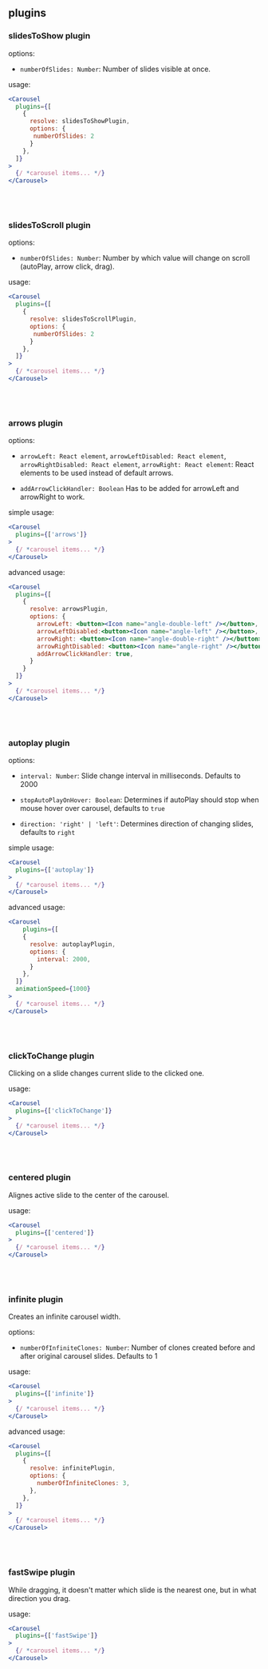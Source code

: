 ## plugins

### slidesToShow plugin

options:
* ```numberOfSlides: Number```: Number of slides visible at once.

usage:
```jsx
<Carousel
  plugins={[
    {
      resolve: slidesToShowPlugin,
      options: {
       numberOfSlides: 2
      }
    },
  ]}
>
  {/ *carousel items... */}
</Carousel>
```

<br/><br/>

### slidesToScroll plugin

options:
* ```numberOfSlides: Number```: Number by which value will change on scroll (autoPlay, arrow click, drag).

usage:
```jsx
<Carousel
  plugins={[
    {
      resolve: slidesToScrollPlugin,
      options: {
       numberOfSlides: 2
      }
    },
  ]}
>
  {/ *carousel items... */}
</Carousel>
```

<br/><br/>

### arrows plugin

options:
* ```arrowLeft: React element```, ```arrowLeftDisabled: React element```, ```arrowRightDisabled: React element```, ```arrowRight: React element```: React elements to be used instead of default arrows.

* ```addArrowClickHandler: Boolean``` Has to be added for arrowLeft and arrowRight to work.

simple usage:
```jsx
<Carousel
  plugins={['arrows']}
>
  {/ *carousel items... */}
</Carousel>
```

advanced usage:
```jsx
<Carousel
  plugins={[
    {
      resolve: arrowsPlugin,
      options: {
        arrowLeft: <button><Icon name="angle-double-left" /></button>,
        arrowLeftDisabled:<button><Icon name="angle-left" /></button>,
        arrowRight: <button><Icon name="angle-double-right" /></button>,
        arrowRightDisabled: <button><Icon name="angle-right" /></button>,
        addArrowClickHandler: true,
      }
    }
  ]}
>
  {/ *carousel items... */}
</Carousel>
```

<br/><br/>

### autoplay plugin

options:
* ```interval: Number```: Slide change interval in milliseconds. Defaults to 2000

* ```stopAutoPlayOnHover: Boolean```: Determines if autoPlay should stop when mouse hover over carousel, defaults to `true`

* ```direction: 'right' | 'left'```: Determines direction of changing slides, defaults to `right`

simple usage:
```jsx
<Carousel
  plugins={['autoplay']}   
>
  {/ *carousel items... */}
</Carousel>
```

advanced usage:
```jsx
<Carousel
    plugins={[
    {
      resolve: autoplayPlugin,
      options: {
        interval: 2000,
      }
    },
  ]}   
  animationSpeed={1000}
>
  {/ *carousel items... */}
</Carousel>
```

<br/><br/>

### clickToChange plugin
Clicking on a slide changes current slide to the clicked one.

usage:
```jsx
<Carousel
  plugins={['clickToChange']}   
>
  {/ *carousel items... */}
</Carousel>
```

<br/><br/>

### centered plugin
Alignes active slide to the center of the carousel.

usage:
```jsx
<Carousel
  plugins={['centered']}   
>
  {/ *carousel items... */}
</Carousel>
```

<br/><br/>

### infinite plugin
Creates an infinite carousel width.

options:
* ```numberOfInfiniteClones: Number```: Number of clones created before and after original carousel slides. Defaults to 1

usage:
```jsx
<Carousel
  plugins={['infinite']}   
>
  {/ *carousel items... */}
</Carousel>
```

advanced usage:
```jsx
<Carousel
  plugins={[
    {
      resolve: infinitePlugin,
      options: {
        numberOfInfiniteClones: 3,
      },
    },
  ]}
>
  {/ *carousel items... */}
</Carousel>
```

<br/><br/>

### fastSwipe plugin
While dragging, it doesn't matter which slide is the nearest one, but in what direction you drag.

usage:
```jsx
<Carousel
  plugins={['fastSwipe']}   
>
  {/ *carousel items... */}
</Carousel>
```
